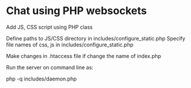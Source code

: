 # Chat using PHP websockets
Add JS, CSS script using PHP class

Define paths to JS/CSS directory in includes/configure_static.php
Specify file names of css, js in includes/configure_static.php

Make changes in .htaccess file if change the name of index.php

Run the server on command line as:

php -q includes/daemon.php

